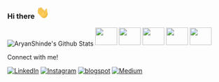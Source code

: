 ### Hi there <img src="https://raw.githubusercontent.com/ABSphreak/ABSphreak/master/gifs/Hi.gif" width="30px">

<!--
**AryanShinde/AryanShinde** is a ✨ _special_ ✨ repository because its `README.md` (this file) appears on your GitHub profile.

Here are some ideas to get you started:

- 🔭 I’m currently working on ...
- 🌱 I’m currently learning ...
- 👯 I’m looking to collaborate on ...
- 🤔 I’m looking for help with ...
- 💬 Ask me about ...
- 📫 How to reach me: ...
- 😄 Pronouns: ...
- ⚡ Fun fact: ...
-->

<img align="center" src="https://github-readme-stats.vercel.app/api?username=AryanShinde&include_all_commits=true&count_private=true&show_icons=true&line_height=20&title_color=000000&icon_color=000000&text_color=D3D3D3&bg_color=0,8B73FF,8B73FF" alt="AryanShinde's Github Stats">

<!-- <img align="left" src="https://github-readme-stats.vercel.app/api/top-langs?username=AryanShinde&show_icons=true&locale=en&layout=compact&theme=chartreuse-dark" alt="ovi" /> -->

<img src="https://raw.githubusercontent.com/jmnote/z-icons/master/svg/javascript.svg" style="height:40px; width:50px" />
<img src="https://raw.githubusercontent.com/jmnote/z-icons/master/svg/python.svg" style="height:40px; width:50px" />
<img src="https://raw.githubusercontent.com/jmnote/z-icons/master/svg/java.svg" style="height:40px; width:50px" />
<img src="https://raw.githubusercontent.com/jmnote/z-icons/master/svg/git.svg" style="height:40px; width:50px"/>
<img src="https://raw.githubusercontent.com/jmnote/z-icons/master/svg/javascript.svg" style="height:40px; width:50px" />

Connect with me!

<a href="https://www.linkedin.com/in/aryan-shinde-14ab58201/" target="_blank"><img src="https://img.shields.io/badge/LinkedIn-%230077B5.svg?&style=flat-square&logo=linkedin&logoColor=white" alt="LinkedIn" style="height:30px; width:60px"></a>
<a href="https://www.instagram.com/aryan.shinde.29/" target="_blank"><img src="https://img.shields.io/badge/Instagram-%23E4405F.svg?&style=flat-square&logo=instagram&logoColor=white" alt="Instagram" style="height:30px; width:60px"></a>
<a href="https://www.blogger.com/u/1/blog/posts/3257685037274308193?pli=1" target="_blank"><img src="https://img.shields.io/badge/Blogger-FF5722?style=for-the-badge&logo=blogger&logoColor=white" alt="blogspot" style="height:30px; width:60px"></a>
<a href="https://medium.com/@aryan.shinde.29" target="_blank"><img src="https://img.shields.io/badge/Medium-12100E?style=for-the-badge&logo=medium&logoColor=white" alt="Medium" style="height:30px; width:60px"></a>





